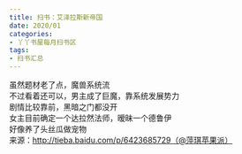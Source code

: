 ```yaml
---
title: 扫书：艾泽拉斯新帝国
date: 2020/01
categories:
- 丫丫书屋每月扫书区
tags:
- 扫书汇总
---
```



虽然题材老了点，魔兽系统流  
不过看着还可以，男主成了巨魔，靠系统发展势力  
剧情比较靠前，黑暗之门都没开  
女主目前确定一个达拉然法师，暧昧一个德鲁伊  
好像养了头丝瓜做宠物  
来源：http://tieba.baidu.com/p/6423685729（@萍琪苹果派）  

